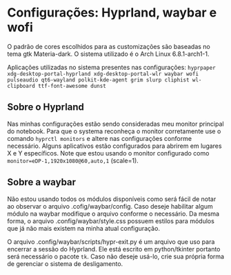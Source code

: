 # Configurações: Hyprland, waybar e wofi

O padrão de cores escolhidos para as customizações são baseadas no tema gtk Materia-dark.
O sistema utilizado é o Arch Linux 6.8.1-arch1-1.

Aplicações utilizadas no sistema presentes nas configurações:
`hyprpaper
xdg-desktop-portal-hyprland
xdg-desktop-portal-wlr
waybar
wofi
pulseaudio
qt6-wayland
polkit-kde-agent
grim
slurp
cliphist
wl-clipboard
ttf-font-awesome
dunst`

## Sobre o Hyprland 

Nas minhas configurações estão sendo consideradas meu monitor principal do notebook. Para que o systema reconheça o monitor corretamente use o comando `hyprctl monitors` e altere nas configurações conforme necessário.
Alguns aplicativos estão configurados para abrirem em lugares X e Y específicos. Note que estou usando o monitor configurado como `monitor=eDP-1,1920x1080@60,auto,1` (scale=1).

## Sobre a waybar

Não estou usando todos os módulos disponíveis como será fácil de notar ao observar o arquivo .cofig/waybar/config. Caso deseje habilitar algum módulo na waybar modifique o arquivo conforme o necessário. Da mesma forma, o arquivo .config/waybar/style.css possuem estilos para módulos que já não mais existem na minha atual configuração.

O arquivo .config/waybar/scripts/hypr-exit.py é um arquivo que uso para encerrar a sessão do Hyprland. Ele está escrito em python/tkinter portanto será necessário o pacote `tk`. Caso não deseje usá-lo, crie sua própria forma de gerenciar o sistema de desligamento.


